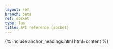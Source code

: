 ```yaml
---
layout: ref
branch: beta
ref: socket
type: lua
title: API reference (socket)
---
```

{% include anchor_headings.html html=content %}